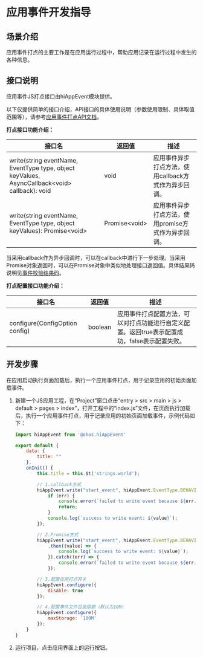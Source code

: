 # 应用事件开发指导

## 场景介绍

应用事件打点的主要工作是在应用运行过程中，帮助应用记录在运行过程中发生的各种信息。

## 接口说明

应用事件JS打点接口由hiAppEvent模块提供。

以下仅提供简单的接口介绍，API接口的具体使用说明（参数使用限制、具体取值范围等），请参考[应用事件打点API文档](../reference/apis/js-apis-hiappevent.md)。

**打点接口功能介绍：**

| 接口名                                                       | 返回值         | 描述                                                 |
| ------------------------------------------------------------ | -------------- | ---------------------------------------------------- |
| write(string eventName, EventType type, object keyValues, AsyncCallback\<void> callback): void | void           | 应用事件异步打点方法，使用callback方式作为异步回调。 |
| write(string eventName, EventType type, object keyValues): Promise\<void> | Promise\<void> | 应用事件异步打点方法，使用promise方式作为异步回调。  |

当采用callback作为异步回调时，可以在callback中进行下一步处理。当采用Promise对象返回时，可以在Promise对象中类似地处理接口返回值。具体结果码说明见[事件校验结果码](hiappevent-overview.md#事件校验结果码)。

**打点配置接口功能介绍：**

| 接口名                         | 返回值  | 描述                                                         |
| ------------------------------ | ------- | ------------------------------------------------------------ |
| configure(ConfigOption config) | boolean | 应用事件打点配置方法，可以对打点功能进行自定义配置。返回true表示配置成功，false表示配置失败。 |

## 开发步骤

在应用启动执行页面加载后，执行一个应用事件打点，用于记录应用的初始页面加载事件。

1. 新建一个JS应用工程，在“Project”窗口点击“entry > src > main > js > default > pages > index”，打开工程中的“index.js”文件，在页面执行加载后，执行一个应用事件打点，用于记录应用的初始页面加载事件，示例代码如下：

   ```js
   import hiAppEvent from '@ohos.hiAppEvent'
   
   export default {
       data: {
           title: ""
       },
       onInit() {
           this.title = this.$t('strings.world');
   
           // 1.callback方式
           hiAppEvent.write("start_event", hiAppEvent.EventType.BEHAVIOR, {"int_data":100, "str_data":"strValue"}, (err, value) => {
               if (err) {
                   console.error(`failed to write event because ${err.code}`);
                   return;
               }
               console.log(`success to write event: ${value}`);
           });
   
           // 2.Promise方式
           hiAppEvent.write("start_event", hiAppEvent.EventType.BEHAVIOR, {"int_data":100, "str_data":"strValue"})
               .then((value) => {
                   console.log(`success to write event: ${value}`);
               }).catch((err) => {
                   console.error(`failed to write event because ${err.code}`);
               });
   
           // 3.配置应用打点开关
           hiAppEvent.configure({
               disable: true
           });
   
           // 4.配置事件文件目录限额（默认为10M）
           hiAppEvent.configure({
               maxStorage: '100M'
           });
       }
   }
   ```

2. 运行项目，点击应用界面上的运行按钮。